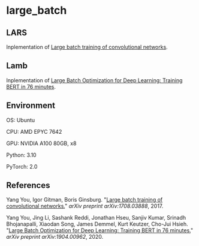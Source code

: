 # large_batch

## LARS

Inplementation of [Large batch training of convolutional networks](https://arxiv.org/abs/1708.03888).

## Lamb

Inplementation of [Large Batch Optimization for Deep Learning: Training BERT in 76 minutes](https://arxiv.org/abs/1904.00962).

## Environment

OS: Ubuntu

CPU: AMD EPYC 7642

GPU: NVIDIA A100 80GB, x8

Python: 3.10

PyTorch: 2.0

## References

Yang You, Igor Gitman, Boris Ginsburg. "[Large batch training of convolutional networks.](https://arxiv.org/abs/1708.03888)" *arXiv preprint arXiv:1708.03888*, 2017.

Yang You, Jing Li, Sashank Reddi, Jonathan Hseu, Sanjiv Kumar, Srinadh Bhojanapalli, Xiaodan Song, James Demmel, Kurt Keutzer, Cho-Jui Hsieh. "[Large Batch Optimization for Deep Learning: Training BERT in 76 minutes.](https://arxiv.org/abs/1904.00962)" *arXiv preprint arXiv:1904.00962*, 2020.
